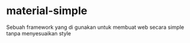 # material-simple
Sebuah framework yang di gunakan untuk membuat web secara simple tanpa menyesuaikan style
